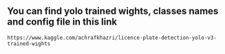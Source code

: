 ## You can find yolo trained wights, classes names and config file in this link
```
https://www.kaggle.com/achrafkhazri/licence-plate-detection-yolo-v3-trained-wights
```
